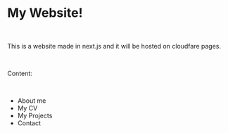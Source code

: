 <h1>My Website!</h1><br>
<p>This is a website made in next.js and it will be hosted on cloudfare pages.</p><br>
<p>Content:</p><br>
<ul>
  <li>About me</li>
  <li>My CV</li>
  <li>My Projects</li>
  <li>Contact</li>
</ul>
